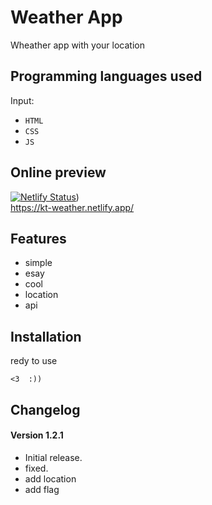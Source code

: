 # Weather App #
Wheather app with your location


## Programming languages used ##
Input:
- `HTML`
- `CSS`
- `JS`


## Online preview ##
[![Netlify Status](https://api.netlify.com/api/v1/badges/b9e0b039-dfb9-4e0b-8f4c-df91cce385f7/deploy-status)](https://app.netlify.com/sites/kt-weather/deploys))
<br>
https://kt-weather.netlify.app/


## Features ##
- simple
- esay
- cool
- location
- api


## Installation ##
redy to use
```
<3  :))
```


## Changelog ##
#### Version 1.2.1 ####
- Initial release.
- fixed.
- add location
- add flag
